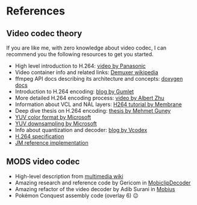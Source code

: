 # References

## Video codec theory

If you are like me, with zero knowledge about video codec, I can recommend you
the following resources to get you started.

- High level introduction to H.264:
  [video by Panasonic](https://www.youtube.com/watch?v=PmoEsPWEdOA)
- Video container info and related links:
  [Demuxer wikipedia](<https://en.wikipedia.org/wiki/Demultiplexer_(media_file)>)
- ffmpeg API docs describing its architecture and concepts:
  [doxygen docs](http://ffmpeg.org/doxygen/trunk/group__libavf.html)
- Introduction to H.264 encoding:
  [blog by Gumlet](https://www.gumlet.com/learn/what-is-h264/)
- More detailed H.264 encoding process:
  [video by Albert Zhu](https://www.youtube.com/watch?v=ZXXDXZfEcAQ)
- Information about VCL and NAL layers:
  [H264 tutorial by Membrane](https://membrane.stream/learn/h264)
- Deep dive thesis on H.264 encoding:
  [thesis by Mehmet Guney](https://research.sabanciuniv.edu/id/eprint/8308/)
- [YUV color format by Microsoft](https://learn.microsoft.com/en-us/windows/win32/medfound/about-yuv-video)
- [YUV downsampling by Microsoft](https://learn.microsoft.com/en-us/windows/win32/medfound/recommended-8-bit-yuv-formats-for-video-rendering)
- Info about quantization and decoder:
  [blog by Vcodex](https://www.vcodex.com/an-overview-of-h264-advanced-video-coding/)
- [H.264 specification](https://www.itu.int/rec/T-REC-H.264-202108-I/en)
- [JM reference implementation](https://vcgit.hhi.fraunhofer.de/jvet/JM)

## MODS video codec

- High-level description from
  [multimedia wiki](https://wiki.multimedia.cx/index.php/Mobiclip_Video_Codec)
- Amazing research and reference code by Gericom in
  [MobiclipDecoder](https://github.com/Gericom/MobiclipDecoder)
- Amazing refactor of the video decoder by Adib Surani in
  [Mobius](https://github.com/AdibSurani/Mobius)
- Pokémon Conquest assembly code (overlay 6) 😉
